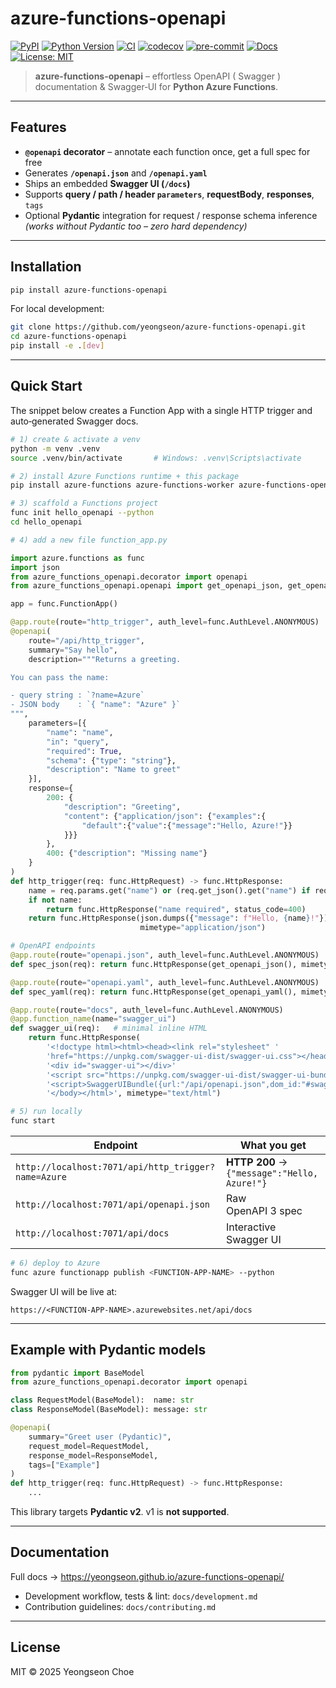 # azure-functions-openapi

[![PyPI](https://img.shields.io/pypi/v/azure-functions-openapi.svg)](https://pypi.org/project/azure-functions-openapi/)
[![Python Version](https://img.shields.io/pypi/pyversions/azure-functions-openapi.svg)](https://pypi.org/project/azure-functions-openapi/)
[![CI](https://github.com/yeongseon/azure-functions-openapi/actions/workflows/test.yml/badge.svg)](https://github.com/yeongseon/azure-functions-openapi/actions/workflows/test.yml)
[![codecov](https://codecov.io/gh/yeongseon/azure-functions-openapi/branch/main/graph/badge.svg)](https://codecov.io/gh/yeongseon/azure-functions-openapi)
[![pre-commit](https://img.shields.io/badge/pre--commit-enabled-brightgreen?logo=pre-commit)](https://pre-commit.com/)
[![Docs](https://img.shields.io/badge/docs-gh--pages-blue)](https://yeongseon.github.io/azure-functions-openapi/)
[![License: MIT](https://img.shields.io/badge/License-MIT-yellow.svg)](LICENSE)

> **azure-functions-openapi** – effortless OpenAPI ( Swagger ) documentation & Swagger‑UI for **Python Azure Functions**.

---

## Features

- **`@openapi` decorator** – annotate each function once, get a full spec for free
- Generates **`/openapi.json`** and **`/openapi.yaml`**
- Ships an embedded **Swagger UI (`/docs`)**
- Supports **query / path / header `parameters`**, **requestBody**, **responses**, `tags`
- Optional **Pydantic** integration for request / response schema inference
  *(works without Pydantic too – zero hard dependency)*

---

## Installation

```bash
pip install azure-functions-openapi
```

For local development:

```bash
git clone https://github.com/yeongseon/azure-functions-openapi.git
cd azure-functions-openapi
pip install -e .[dev]
```

---

## Quick Start

The snippet below creates a Function App with a single HTTP trigger and auto‑generated Swagger docs.

```bash
# 1) create & activate a venv
python -m venv .venv
source .venv/bin/activate       # Windows: .venv\Scripts\activate

# 2) install Azure Functions runtime + this package
pip install azure-functions azure-functions-worker azure-functions-openapi

# 3) scaffold a Functions project
func init hello_openapi --python
cd hello_openapi

# 4) add a new file function_app.py
```

```python
import azure.functions as func
import json
from azure_functions_openapi.decorator import openapi
from azure_functions_openapi.openapi import get_openapi_json, get_openapi_yaml

app = func.FunctionApp()

@app.route(route="http_trigger", auth_level=func.AuthLevel.ANONYMOUS)
@openapi(
    route="/api/http_trigger",
    summary="Say hello",
    description="""Returns a greeting.

You can pass the name:

- query string : `?name=Azure`
- JSON body    : `{ "name": "Azure" }`
""",
    parameters=[{
        "name": "name",
        "in": "query",
        "required": True,
        "schema": {"type": "string"},
        "description": "Name to greet"
    }],
    response={
        200: {
            "description": "Greeting",
            "content": {"application/json": {"examples":{
                "default":{"value":{"message":"Hello, Azure!"}}
            }}}
        },
        400: {"description": "Missing name"}
    }
)
def http_trigger(req: func.HttpRequest) -> func.HttpResponse:
    name = req.params.get("name") or (req.get_json().get("name") if req.method == "POST" else None)
    if not name:
        return func.HttpResponse("name required", status_code=400)
    return func.HttpResponse(json.dumps({"message": f"Hello, {name}!"}),
                             mimetype="application/json")

# OpenAPI endpoints
@app.route(route="openapi.json", auth_level=func.AuthLevel.ANONYMOUS)
def spec_json(req): return func.HttpResponse(get_openapi_json(), mimetype="application/json")

@app.route(route="openapi.yaml", auth_level=func.AuthLevel.ANONYMOUS)
def spec_yaml(req): return func.HttpResponse(get_openapi_yaml(), mimetype="application/x-yaml")

@app.route(route="docs", auth_level=func.AuthLevel.ANONYMOUS)
@app.function_name(name="swagger_ui")
def swagger_ui(req):   # minimal inline HTML
    return func.HttpResponse(
        '<!doctype html><html><head><link rel="stylesheet" '
        'href="https://unpkg.com/swagger-ui-dist/swagger-ui.css"></head><body>'
        '<div id="swagger-ui"></div>'
        '<script src="https://unpkg.com/swagger-ui-dist/swagger-ui-bundle.js"></script>'
        '<script>SwaggerUIBundle({url:"/api/openapi.json",dom_id:"#swagger-ui"});</script>'
        '</body></html>', mimetype="text/html")
```

```bash
# 5) run locally
func start
```

| Endpoint | What you get |
|----------|--------------|
| `http://localhost:7071/api/http_trigger?name=Azure` | **HTTP 200** → `{"message":"Hello, Azure!"}` |
| `http://localhost:7071/api/openapi.json` | Raw OpenAPI 3 spec |
| `http://localhost:7071/api/docs` | Interactive Swagger UI |

```bash
# 6) deploy to Azure
func azure functionapp publish <FUNCTION-APP-NAME> --python
```

Swagger UI will be live at:

```
https://<FUNCTION-APP-NAME>.azurewebsites.net/api/docs
```

---

## Example with Pydantic models

```python
from pydantic import BaseModel
from azure_functions_openapi.decorator import openapi

class RequestModel(BaseModel):  name: str
class ResponseModel(BaseModel): message: str

@openapi(
    summary="Greet user (Pydantic)",
    request_model=RequestModel,
    response_model=ResponseModel,
    tags=["Example"]
)
def http_trigger(req: func.HttpRequest) -> func.HttpResponse:
    ...
```

This library targets **Pydantic v2**. v1 is **not supported**.

---

## Documentation

Full docs → <https://yeongseon.github.io/azure-functions-openapi/>

* Development workflow, tests & lint: `docs/development.md`
* Contribution guidelines: `docs/contributing.md`

---

## License

MIT © 2025 Yeongseon Choe
